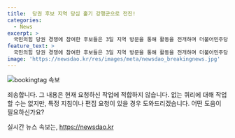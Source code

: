 ```yaml
---
title:  당권 후보 지역 당심 훑기 강행군으로 전진!
categories:
  - News
excerpt: >
  국민의힘 당권 경쟁에 참여한 후보들은 3일 지역 방문을 통해 활동을 전개하며 더불어민주당의 탄핵 주장을 비판했다. 나경원 후보는 인천·충북·대구를 방문하여 지지를 호소하고, 해병대원 특검법에 반발했다. 원희룡 후보와 윤상현 후보도 한동훈 후보를 견제하며 행보를 이어갔고, 한동훈 후보는 민주당을 향한 비판을 강화했다. 이에 대한 국민적 여론과 지지유도를 통한 당권 경쟁이 치열하게 전개되고 있다.
feature_text: >
  국민의힘 당권 경쟁에 참여한 후보들은 3일 지역 방문을 통해 활동을 전개하며 더불어민주당의 탄핵 주장을 비판했다. 나경원 후보는 인천·충북·대구를 방문하여 지지를 호소하고, 해병대원 특검법에 반발했다. 원희룡 후보와 윤상현 후보도 한동훈 후보를 견제하며 행보를 이어갔고, 한동훈 후보는 민주당을 향한 비판을 강화했다. 이에 대한 국민적 여론과 지지유도를 통한 당권 경쟁이 치열하게 전개되고 있다.
image: 'https://newsdao.kr/res/images/meta/newsdao_breakingnews.jpg'
---
```


<p><img src="https://newsdao.kr/res/images/meta/newsdao_breakingnews.jpg" alt="bookingtag 속보" /></p>

<p>죄송합니다. 그 내용은 현재 요청하신 작업에 적합하지 않습니다. 없는 쿼리에 대해 작업할 수는 없지만, 특정 지침이나 편집 요청이 있을 경우 도와드리겠습니다. 어떤 도움이 필요하신가요?</p>
실시간 뉴스 속보는, <a href="https://newsdao.kr" rel="dofollow">https://newsdao.kr</a>


